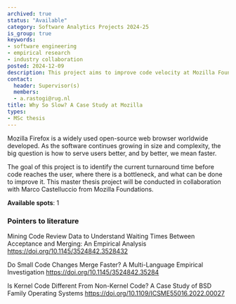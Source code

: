 ```yaml
---
archived: true
status: "Available"
category: Software Analytics Projects 2024-25
is_group: true
keywords:
- software engineering
- empirical research
- industry collaboration
posted: 2024-12-09
description: This project aims to improve code velocity at Mozilla Foundations. This project is in collaboration with Marco Castelluccio from Mozilla Foundations.
contact:
  header: Supervisor(s)
  members:
  - a.rastogi@rug.nl
title: Why So Slow? A Case Study at Mozilla
types:
- MSc thesis
---
```

Mozilla Firefox is a widely used open-source web browser worldwide developed. As the software continues growing in size and complexity, the big question is how to serve users better, and by better, we mean faster.

The goal of this project is to identify the current turnaround time before code reaches the user, where there is a bottleneck, and what can be done to improve it. This master thesis project will be conducted in collaboration with Marco Castelluccio from Mozilla Foundations. 

**Available spots**: 1

### Pointers to literature
Mining Code Review Data to Understand Waiting Times Between Acceptance and Merging: An Empirical Analysis https://doi.org/10.1145/3524842.3528432

Do Small Code Changes Merge Faster? A Multi-Language Empirical Investigation https://doi.org/10.1145/3524842.35284

Is Kernel Code Different From Non-Kernel Code? A Case Study of BSD Family Operating Systems https://doi.org/10.1109/ICSME55016.2022.00027
